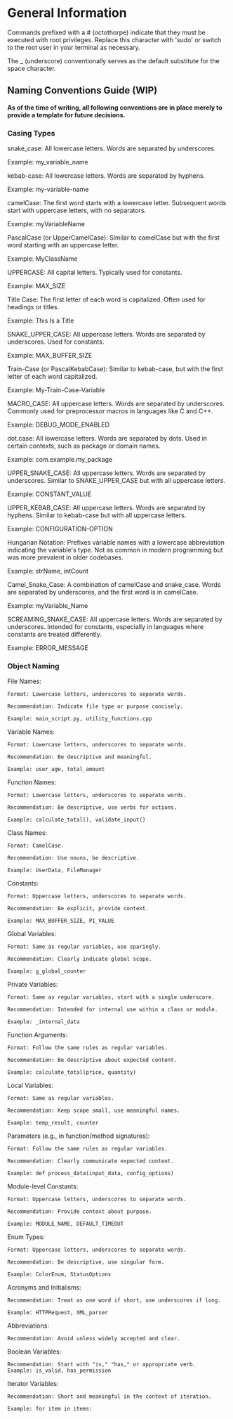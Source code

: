 # General Information

Commands prefixed with a # (octothorpe) indicate that they must be executed with root privileges. Replace this character with 'sudo' or switch to the root user in your terminal as necessary.

The _ (underscore) conventionally serves as the default substitute for the space character.

## Naming Conventions Guide (WIP)
__As of the time of writing, all following conventions are in place merely to provide a template for future decisions.__

### Casing Types

snake_case:
    All lowercase letters.
    Words are separated by underscores.

Example: my_variable_name

kebab-case:
    All lowercase letters.
    Words are separated by hyphens.

Example: my-variable-name

camelCase:
    The first word starts with a lowercase letter.
    Subsequent words start with uppercase letters, with no separators.

Example: myVariableName

PascalCase (or UpperCamelCase):
    Similar to camelCase but with the first word starting with an uppercase letter.

Example: MyClassName

UPPERCASE:
    All capital letters.
    Typically used for constants.

Example: MAX_SIZE

Title Case:
    The first letter of each word is capitalized.
    Often used for headings or titles.

Example: This Is a Title

SNAKE_UPPER_CASE:
    All uppercase letters.
    Words are separated by underscores.
    Used for constants.

Example: MAX_BUFFER_SIZE

Train-Case (or PascalKebabCase):
    Similar to kebab-case, but with the first letter of each word capitalized.

Example: My-Train-Case-Variable

MACRO_CASE:
    All uppercase letters.
    Words are separated by underscores.
    Commonly used for preprocessor macros in languages like C and C++.

Example: DEBUG_MODE_ENABLED

dot.case:
    All lowercase letters.
    Words are separated by dots.
    Used in certain contexts, such as package or domain names.

Example: com.example.my_package

UPPER_SNAKE_CASE:
    All uppercase letters.
    Words are separated by underscores.
    Similar to SNAKE_UPPER_CASE but with all uppercase letters.

Example: CONSTANT_VALUE

UPPER_KEBAB_CASE:
    All uppercase letters.
    Words are separated by hyphens.
    Similar to kebab-case but with all uppercase letters.

Example: CONFIGURATION-OPTION

Hungarian Notation:
    Prefixes variable names with a lowercase abbreviation indicating the variable's type.
    Not as common in modern programming but was more prevalent in older codebases.

Example: strName, intCount

Camel_Snake_Case:
    A combination of camelCase and snake_case.
    Words are separated by underscores, and the first word is in camelCase.

Example: myVariable_Name

SCREAMING_SNAKE_CASE:
    All uppercase letters.
    Words are separated by underscores.
    Intended for constants, especially in languages where constants are treated differently.

Example: ERROR_MESSAGE
    
### Object Naming

File Names:

    Format: Lowercase letters, underscores to separate words.

    Recommendation: Indicate file type or purpose concisely.

    Example: main_script.py, utility_functions.cpp

Variable Names:

    Format: Lowercase letters, underscores to separate words.

    Recommendation: Be descriptive and meaningful.

    Example: user_age, total_amount

Function Names:

    Format: Lowercase letters, underscores to separate words.

    Recommendation: Be descriptive, use verbs for actions.

    Example: calculate_total(), validate_input()

Class Names:

    Format: CamelCase.

    Recommendation: Use nouns, be descriptive.

    Example: UserData, FileManager

Constants:

    Format: Uppercase letters, underscores to separate words.

    Recommendation: Be explicit, provide context.

    Example: MAX_BUFFER_SIZE, PI_VALUE

Global Variables:

    Format: Same as regular variables, use sparingly.

    Recommendation: Clearly indicate global scope.

    Example: g_global_counter

Private Variables:

    Format: Same as regular variables, start with a single underscore.

    Recommendation: Intended for internal use within a class or module.

    Example: _internal_data

Function Arguments:

    Format: Follow the same rules as regular variables.

    Recommendation: Be descriptive about expected content.

    Example: calculate_total(price, quantity)

Local Variables:

    Format: Same as regular variables.

    Recommendation: Keep scope small, use meaningful names.

    Example: temp_result, counter

Parameters (e.g., in function/method signatures):

    Format: Follow the same rules as regular variables.

    Recommendation: Clearly communicate expected content.

    Example: def process_data(input_data, config_options)

Module-level Constants:

    Format: Uppercase letters, underscores to separate words.

    Recommendation: Provide context about purpose.

    Example: MODULE_NAME, DEFAULT_TIMEOUT

Enum Types:

    Format: Uppercase letters, underscores to separate words.

    Recommendation: Be descriptive, use singular form.

    Example: ColorEnum, StatusOptions

Acronyms and Initialisms:

    Recommendation: Treat as one word if short, use underscores if long.

    Example: HTTPRequest, XML_parser

Abbreviations:

    Recommendation: Avoid unless widely accepted and clear.

Boolean Variables:

    Recommendation: Start with "is," "has," or appropriate verb.
    Example: is_valid, has_permission

Iterator Variables:

    Recommendation: Short and meaningful in the context of iteration.

    Example: for item in items: